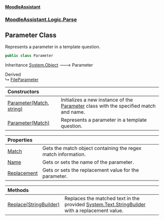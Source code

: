 #### [MoodleAssistant](index.md 'index')
### [MoodleAssistant.Logic.Parse](MoodleAssistant.Logic.Parse.md 'MoodleAssistant.Logic.Parse')

## Parameter Class

Represents a parameter in a template question.

```csharp
public class Parameter
```

Inheritance [System.Object](https://docs.microsoft.com/en-us/dotnet/api/System.Object 'System.Object') &#129106; Parameter

Derived  
&#8627; [FileParameter](MoodleAssistant.Logic.Parse.FileParameter.md 'MoodleAssistant.Logic.Parse.FileParameter')

| Constructors | |
| :--- | :--- |
| [Parameter(Match, string)](MoodleAssistant.Logic.Parse.Parameter.Parameter(System.Text.RegularExpressions.Match,string).md 'MoodleAssistant.Logic.Parse.Parameter.Parameter(System.Text.RegularExpressions.Match, string)') | Initializes a new instance of the [Parameter](MoodleAssistant.Logic.Parse.Parameter.md 'MoodleAssistant.Logic.Parse.Parameter') class with the specified match and name. |
| [Parameter(Match)](MoodleAssistant.Logic.Parse.Parameter.Parameter(System.Text.RegularExpressions.Match).md 'MoodleAssistant.Logic.Parse.Parameter.Parameter(System.Text.RegularExpressions.Match)') | Represents a parameter in a template question. |

| Properties | |
| :--- | :--- |
| [Match](MoodleAssistant.Logic.Parse.Parameter.Match.md 'MoodleAssistant.Logic.Parse.Parameter.Match') | Gets the match object containing the regex match information. |
| [Name](MoodleAssistant.Logic.Parse.Parameter.Name.md 'MoodleAssistant.Logic.Parse.Parameter.Name') | Gets or sets the name of the parameter. |
| [Replacement](MoodleAssistant.Logic.Parse.Parameter.Replacement.md 'MoodleAssistant.Logic.Parse.Parameter.Replacement') | Gets or sets the replacement value for the parameter. |

| Methods | |
| :--- | :--- |
| [Replace(StringBuilder)](MoodleAssistant.Logic.Parse.Parameter.Replace(System.Text.StringBuilder).md 'MoodleAssistant.Logic.Parse.Parameter.Replace(System.Text.StringBuilder)') | Replaces the matched text in the provided [System.Text.StringBuilder](https://docs.microsoft.com/en-us/dotnet/api/System.Text.StringBuilder 'System.Text.StringBuilder') with a replacement value. |
